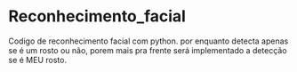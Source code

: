# Reconhecimento_facial
 Codigo de reconhecimento facial com python. por enquanto detecta apenas se é um rosto ou não, porem mais pra frente será implementado a detecção se é MEU rosto. 
